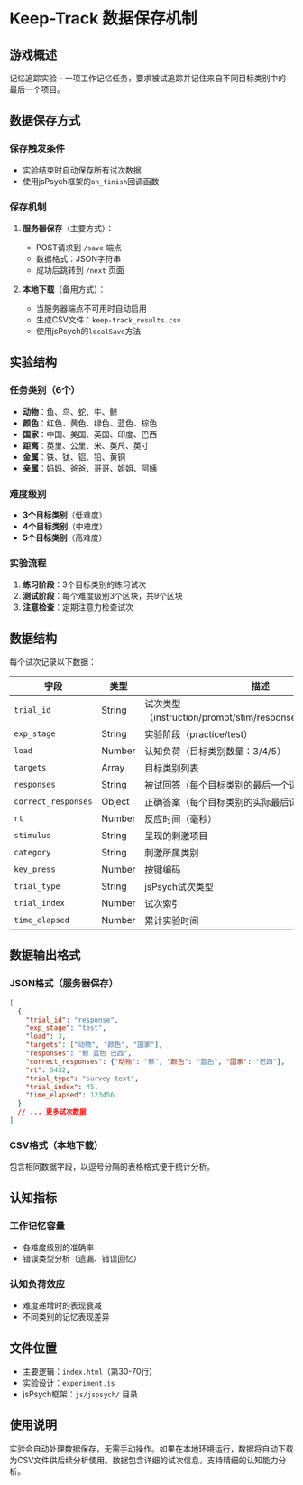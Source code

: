 # Keep-Track 数据保存机制

## 游戏概述
记忆追踪实验 - 一项工作记忆任务，要求被试追踪并记住来自不同目标类别中的最后一个项目。

## 数据保存方式

### 保存触发条件
- 实验结束时自动保存所有试次数据
- 使用jsPsych框架的`on_finish`回调函数

### 保存机制
1. **服务器保存**（主要方式）：
   - POST请求到 `/save` 端点
   - 数据格式：JSON字符串
   - 成功后跳转到 `/next` 页面

2. **本地下载**（备用方式）：
   - 当服务器端点不可用时自动启用
   - 生成CSV文件：`keep-track_results.csv`
   - 使用jsPsych的`localSave`方法

## 实验结构

### 任务类别（6个）
- **动物**：鱼、鸟、蛇、牛、鲸
- **颜色**：红色、黄色、绿色、蓝色、棕色  
- **国家**：中国、美国、英国、印度、巴西
- **距离**：英里、公里、米、英尺、英寸
- **金属**：铁、钛、铝、铅、黄铜
- **亲属**：妈妈、爸爸、哥哥、姐姐、阿姨

### 难度级别
- **3个目标类别**（低难度）
- **4个目标类别**（中难度）
- **5个目标类别**（高难度）

### 实验流程
1. **练习阶段**：3个目标类别的练习试次
2. **测试阶段**：每个难度级别3个区块，共9个区块
3. **注意检查**：定期注意力检查试次

## 数据结构

每个试次记录以下数据：

| 字段 | 类型 | 描述 |
|------|------|------|
| `trial_id` | String | 试次类型（instruction/prompt/stim/response/attention_check） |
| `exp_stage` | String | 实验阶段（practice/test） |
| `load` | Number | 认知负荷（目标类别数量：3/4/5） |
| `targets` | Array | 目标类别列表 |
| `responses` | String | 被试回答（每个目标类别的最后一个词） |
| `correct_responses` | Object | 正确答案（每个目标类别的实际最后词） |
| `rt` | Number | 反应时间（毫秒） |
| `stimulus` | String | 呈现的刺激项目 |
| `category` | String | 刺激所属类别 |
| `key_press` | Number | 按键编码 |
| `trial_type` | String | jsPsych试次类型 |
| `trial_index` | Number | 试次索引 |
| `time_elapsed` | Number | 累计实验时间 |

## 数据输出格式

### JSON格式（服务器保存）
```json
[
  {
    "trial_id": "response",
    "exp_stage": "test",
    "load": 3,
    "targets": ["动物", "颜色", "国家"],
    "responses": "鲸 蓝色 巴西",
    "correct_responses": {"动物": "鲸", "颜色": "蓝色", "国家": "巴西"},
    "rt": 5432,
    "trial_type": "survey-text",
    "trial_index": 45,
    "time_elapsed": 123456
  }
  // ... 更多试次数据
]
```

### CSV格式（本地下载）
包含相同数据字段，以逗号分隔的表格格式便于统计分析。

## 认知指标

### 工作记忆容量
- 各难度级别的准确率
- 错误类型分析（遗漏、错误回忆）

### 认知负荷效应
- 难度递增时的表现衰减
- 不同类别的记忆表现差异

## 文件位置
- 主要逻辑：`index.html`（第30-70行）
- 实验设计：`experiment.js`
- jsPsych框架：`js/jspsych/` 目录

## 使用说明
实验会自动处理数据保存，无需手动操作。如果在本地环境运行，数据将自动下载为CSV文件供后续分析使用。数据包含详细的试次信息，支持精细的认知能力分析。